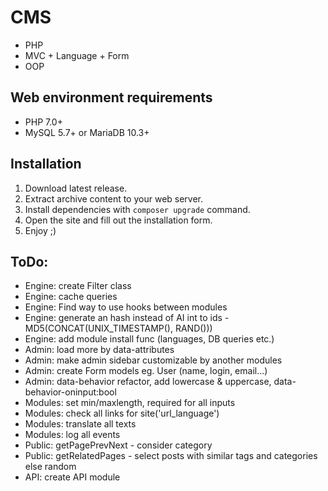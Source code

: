 # CMS
* PHP
* MVC + Language + Form
* OOP

## Web environment requirements
* PHP 7.0+
* MySQL 5.7+ or MariaDB 10.3+

## Installation
1. Download latest release.
2. Extract archive content to your web server.
3. Install dependencies with `composer upgrade` command.
4. Open the site and fill out the installation form.
5. Enjoy ;)

## ToDo:
* Engine: create Filter class
* Engine: cache queries
* Engine: Find way to use hooks between modules
* Engine: generate an hash instead of AI int to ids - MD5(CONCAT(UNIX_TIMESTAMP(), RAND()))
* Engine: add module install func (languages, DB queries etc.)
* Admin: load more by data-attributes
* Admin: make admin sidebar customizable by another modules
* Admin: create Form models eg. User (name, login, email...)
* Admin: data-behavior refactor, add lowercase & uppercase, data-behavior-oninput:bool
* Modules: set min/maxlength, required for all inputs
* Modules: check all links for site('url_language')
* Modules: translate all texts
* Modules: log all events
* Public: getPagePrevNext - consider category
* Public: getRelatedPages - select posts with similar tags and categories else random
* API: create API module
